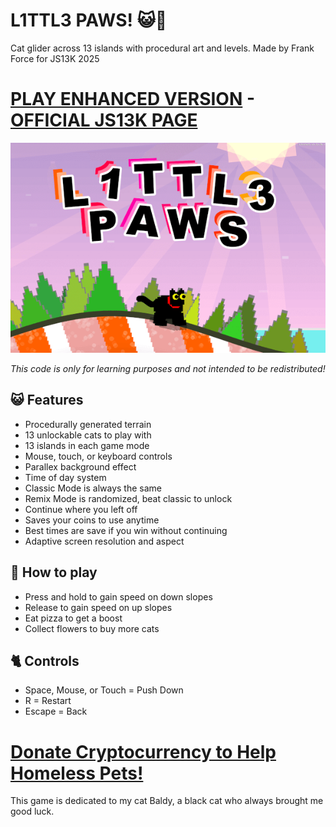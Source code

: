 # L1TTL3 PAWS! 😺🐾

Cat glider across 13 islands with procedural art and levels.
Made by Frank Force for JS13K 2025

# [PLAY ENHANCED VERSION](https://killedbyapixel.github.io/JS13K2025/) - [OFFICIAL JS13K PAGE](https://js13kgames.com/2025/games/l1ttl3-paws)

![L1TTL3 PAWS - A JS13k Game by Frank Force](/screenshot.png)

*This code is only for learning purposes and not intended to be redistributed!*

## 😺 Features
- Procedurally generated terrain
- 13 unlockable cats to play with
- 13 islands in each game mode
- Mouse, touch, or keyboard controls
- Parallex background effect
- Time of day system
- Classic Mode is always the same
- Remix Mode is randomized, beat classic to unlock
- Continue where you left off
- Saves your coins to use anytime
- Best times are save if you win without continuing
- Adaptive screen resolution and aspect

## 🐾 How to play
- Press and hold to gain speed on down slopes
- Release to gain speed on up slopes
- Eat pizza to get a boost
- Collect flowers to buy more cats

## 🐈 Controls
- Space, Mouse, or Touch = Push Down
- R = Restart
- Escape = Back

# [Donate Cryptocurrency to Help Homeless Pets!](https://bestfriends.org/donate/cryptocurrency-donations)

This game is dedicated to my cat Baldy, 
a black cat who always brought me good luck. 
